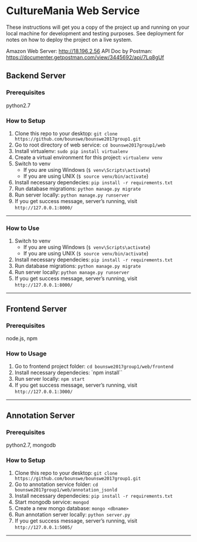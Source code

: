 # CultureMania Web Service

These instructions will get you a copy of the project up and running on your local machine for development and testing purposes. See deployment for notes on how to deploy the project on a live system.

Amazon Web Server: http://18.196.2.56
API Doc by Postman: https://documenter.getpostman.com/view/3445692/api/7Lq8gUf

## Backend Server

### Prerequisites
python2.7

### How to Setup
1. Clone this repo to your desktop: `git clone https://github.com/bounswe/bounswe2017group1.git`
2. Go to root directory of web service: `cd bounswe2017group1/web`
3. Install virtualenv: `sudo pip install virtualenv`
4. Create a virtual environment for this project: `virtualenv venv`
5. Switch to venv
    * If you are using Windows (`$ venv\Scripts\activate`)
    * If you are using UNIX (`$ source venv/bin/activate`)
6. Install necessary dependecies: `pip install -r requirements.txt`
7. Run database migrations: `python manage.py migrate`
8. Run server locally: `python manage.py runserver`
9. If you get success message, server’s running, visit `http://127.0.0.1:8000/`
***

### How to Use
1. Switch to venv
    * If you are using Windows (`$ venv\Scripts\activate`)
    * If you are using UNIX (`$ source venv/bin/activate`)
2. Install necessary dependecies: `pip install -r requirements.txt`
3. Run database migrations: `python manage.py migrate`
4. Run server locally: `python manage.py runserver`
5. If you get success message, server’s running, visit `http://127.0.0.1:8000/`
***

## Frontend Server

### Prerequisites
node.js, npm

### How to Usage
1. Go to frontend project folder: `cd bounswe2017group1/web/frontend`
2. Install necessary dependecies: `npm install``
3. Run server locally: `npm start`
4. If you get success message, server’s running, visit `http://127.0.0.1:3000/`
***

## Annotation Server

### Prerequisites
python2.7, mongodb

### How to Setup
1. Clone this repo to your desktop: `git clone https://github.com/bounswe/bounswe2017group1.git`
2. Go to annotation service folder: `cd bounswe2017group1/web/annotation_jsonld`
3. Install necessary dependecies: `pip install -r requirements.txt`
4. Start mongodb service: `mongod`
5. Create a new mongo database: `mongo <dbname>`
6. Run annotation server locally: `python server.py`
7. If you get success message, server’s running, visit `http://127.0.0.1:5005/`
***
